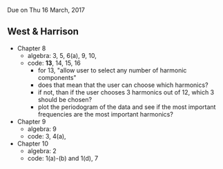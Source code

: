 Due on Thu 16 March, 2017

## West & Harrison

- Chapter 8
    - algebra: 3, 5, 6(a), 9, 10, 
    - code: **13**, 14, 15, 16
        - for 13, "allow user to select any number of harmonic components"
        - does that mean that the user can choose which harmonics?
        - if not, than if the user chooses 3 harmonics out of 12, which 3 should be chosen?
        - plot the periodogram of the data and see if the most important frequencies are the most important harmonics?
- Chapter 9
    - algebra: 9
    - code: 3, 4(a), 
- Chapter 10
    - algebra: 2
    - code: 1(a)-(b) and 1(d), 7


